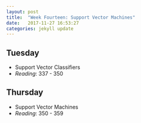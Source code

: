 ```yaml
---
layout: post
title:  "Week Fourteen: Support Vector Machines"
date:   2017-11-27 16:53:27
categories: jekyll update
---
```


## Tuesday
- Support Vector Classifiers
- *Reading*: 337 - 350

## Thursday
- Support Vector Machines
- *Reading*: 350 - 359
